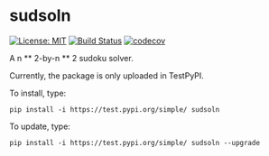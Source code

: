 # sudsoln

[![License: MIT](https://img.shields.io/badge/License-MIT-yellow.svg)](https://opensource.org/licenses/MIT)
[![Build Status](https://travis-ci.org/joon3216/sudsoln.svg?branch=master)](https://travis-ci.org/joon3216/sudsoln)
[![codecov](https://codecov.io/gh/joon3216/sudsoln/branch/master/graph/badge.svg)](https://codecov.io/gh/joon3216/sudsoln)

A n ** 2-by-n ** 2 sudoku solver.

Currently, the package is only uploaded in TestPyPI.

To install, type:

    pip install -i https://test.pypi.org/simple/ sudsoln

To update, type:

    pip install -i https://test.pypi.org/simple/ sudsoln --upgrade


